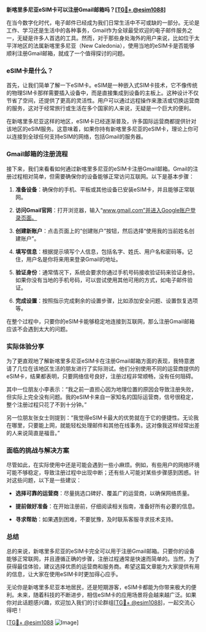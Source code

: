 **新喀里多尼亚eSIM卡可以注册Gmail邮箱吗？[[TG💪+ @esim1088](https://t.me/s/esim1088)]**

在当今数字化时代，电子邮件已经成为我们日常生活中不可或缺的一部分。无论是工作、学习还是生活中的各种事务，Gmail作为全球最受欢迎的电子邮件服务之一，无疑是许多人首选的工具。然而，对于那些身处海外的用户来说，比如位于太平洋地区的法属新喀里多尼亚（New Caledonia），使用当地的eSIM卡是否能够顺利注册Gmail邮箱，就成了一个值得探讨的问题。

### eSIM卡是什么？

首先，让我们简单了解一下eSIM卡。eSIM是一种嵌入式SIM卡技术，它不像传统的物理SIM卡那样需要插入设备中，而是直接集成到设备的主板上。这种设计不仅节省了空间，还提供了更高的灵活性。用户可以通过远程操作来激活或切换运营商的服务，这对于经常旅行或生活在多个国家的人来说，无疑是一个巨大的便利。

在新喀里多尼亚这样的地区，eSIM卡已经逐渐普及，许多国际运营商都提供针对该地区的eSIM服务。这意味着，如果你持有新喀里多尼亚的eSIM卡，理论上你可以连接到全球任何支持eSIM的网络，包括Gmail的服务器。

### Gmail邮箱的注册流程

接下来，我们来看看如何通过新喀里多尼亚的eSIM卡注册Gmail邮箱。Gmail的注册过程相对简单，但需要确保你的设备能够正常访问互联网。以下是基本步骤：

1. **准备设备**：确保你的手机、平板或其他设备已安装eSIM卡，并且能够正常联网。
   
2. **访问Gmail官网**：打开浏览器，输入“www.gmail.com”并进入Google账户登录页面。

3. **创建新账户**：点击页面上的“创建账户”按钮，然后选择“使用我的当前姓名创建账户”。

4. **填写信息**：根据提示填写个人信息，包括名字、姓氏、用户名和密码等。记住，用户名是你将来用来登录Gmail的地址。

5. **验证身份**：通常情况下，系统会要求你通过手机号码接收验证码来验证身份。如果你没有当地的手机号码，可以尝试使用其他可用的方式，如电子邮件验证。

6. **完成设置**：按照指示完成剩余的设置步骤，比如添加安全问题、设置恢复选项等。

在整个过程中，只要你的eSIM卡能够稳定地连接到互联网，那么注册Gmail邮箱应该不会遇到太大的问题。

### 实际体验分享

为了更直观地了解新喀里多尼亚eSIM卡在注册Gmail邮箱方面的表现，我特意邀请了几位在该地区生活的朋友进行了实际测试。他们分别使用不同的运营商提供的eSIM卡，结果都表明，只要网络信号良好，注册过程非常顺畅，没有任何阻碍。

其中一位朋友小李表示：“我之前一直担心因为地理位置的原因会导致注册失败，但实际上完全没有问题。我的eSIM卡来自一家知名的国际运营商，信号很稳定，整个注册过程只花了不到十分钟。”

另一位朋友张女士则提到：“我觉得eSIM卡最大的优势就在于它的便捷性。无论我在哪里，只要能上网，就能轻松处理邮件和其他在线事务。这对像我这样经常出差的人来说简直是福音。”

### 面临的挑战与解决方案

尽管如此，在实际使用中还是可能会遇到一些小麻烦。例如，有些用户的网络环境可能不够稳定，导致注册过程中出现中断；还有些人可能对某些步骤感到困惑。针对这些问题，以下是一些建议：

- **选择可靠的运营商**：尽量挑选口碑好、覆盖广的运营商，以确保网络质量。
  
- **提前做好准备**：在开始注册前，仔细阅读相关指南，准备好所有必要的信息。

- **寻求帮助**：如果遇到困难，不要犹豫，及时联系客服寻求技术支持。

### 总结

总的来说，新喀里多尼亚的eSIM卡完全可以用于注册Gmail邮箱。只要你的设备能够正常联网，并且遵循正确的步骤，注册过程通常是快速而简单的。当然，为了获得最佳体验，建议选择优质的运营商和服务商。希望这篇文章能为大家提供有用的信息，让大家在使用eSIM卡时更加得心应手。

无论你是新喀里多尼亚本地居民，还是短期游客，eSIM卡都能为你带来极大的便利。未来，随着科技的不断进步，相信eSIM卡的应用场景将会越来越广泛。如果你对此话题感兴趣，欢迎加入我们的讨论群组[[TG💪+ @esim1088](https://t.me/s/esim1088)]，一起交流心得吧！

[[TG💪+ @esim1088](https://t.me/s/esim1088) ![Image](https://i.postimg.cc/4NQfJmqS/Snipaste-2025-05-13-00-14-12.png)]